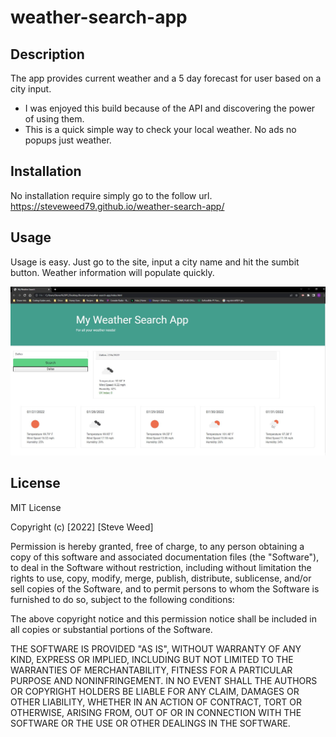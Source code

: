 # weather-search-app

## Description

The app provides current weather and a 5 day forecast for user based on a city input. 

- I was enjoyed this build because of the API and discovering the power of using them.  
- This is a quick simple way to check your local weather.  No ads no popups just weather.


## Installation

No installation require simply go to the follow url.
https://steveweed79.github.io/weather-search-app/


## Usage

Usage is easy.  Just go to the site, input a city name and hit the sumbit button.  Weather information will populate quickly.

![alt text](assets/screenshot.JPG)



## License
MIT License

Copyright (c) [2022] [Steve Weed]

Permission is hereby granted, free of charge, to any person obtaining a copy
of this software and associated documentation files (the "Software"), to deal
in the Software without restriction, including without limitation the rights
to use, copy, modify, merge, publish, distribute, sublicense, and/or sell
copies of the Software, and to permit persons to whom the Software is
furnished to do so, subject to the following conditions:

The above copyright notice and this permission notice shall be included in all
copies or substantial portions of the Software.

THE SOFTWARE IS PROVIDED "AS IS", WITHOUT WARRANTY OF ANY KIND, EXPRESS OR
IMPLIED, INCLUDING BUT NOT LIMITED TO THE WARRANTIES OF MERCHANTABILITY,
FITNESS FOR A PARTICULAR PURPOSE AND NONINFRINGEMENT. IN NO EVENT SHALL THE
AUTHORS OR COPYRIGHT HOLDERS BE LIABLE FOR ANY CLAIM, DAMAGES OR OTHER
LIABILITY, WHETHER IN AN ACTION OF CONTRACT, TORT OR OTHERWISE, ARISING FROM,
OUT OF OR IN CONNECTION WITH THE SOFTWARE OR THE USE OR OTHER DEALINGS IN THE
SOFTWARE.

